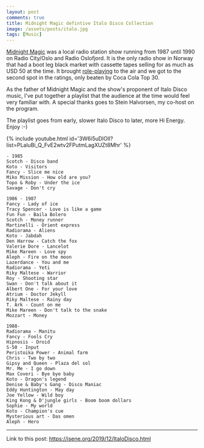 ```yaml
---
layout: post
comments: true
title: Midnight Magic defintive Italo Disco Collection
image: /assets/posts/italo.jpg
tags: [Music]
---
```


[Midnight Magic](https://books.google.no/books?id=M91HDwAAQBAJ&pg=PT61&lpg=PT61&dq=%22Midnight+Magic%22+radio&source=bl&ots=qDkoA7soxl&sig=ACfU3U0HnptxlzSHv__PDiAtXiXvT0KBvA&hl=no&sa=X&ved=2ahUKEwiAotuElLjmAhV066YKHeYuB-84ChDoATAGegQICRAB#v=onepage&q=%22Midnight%20Magic%22%20radio&f=false) was a local radio station show running from 1987 until 1990 on Radio City/Oslo and Radio Oslofjord. It is the only radio show in Norway that had a boot leg black market with cassette tapes selling for as much as USD 50 at the time. It brought [role-playing](http://d6gaming.org/index.php/Main_Page) to the air and we got to the second spot in the ratings, only beaten by Coca Cola Top 30.

As the father of Midnight Magic and the show's proponent of Italo Disco music, I've put together a playlist that the audience at the time would feel very familiar with. A special thanks goes to Stein Halvorsen, my co-host on the program.

The playlist goes from early, slower Italo Disco to later, more Hi Energy. Enjoy :-)

{% include youtube.html id='3W6i5uDlOlI?list=PLaluBi_Q_FvE2wtv2FPutmLagXUZt8Mhr' %}

```
- 1985
Scotch - Disco band
Koto - Visitors
Fancy - Slice me nice
Miko Mission - How old are you?
Topo & Roby - Under the ice
Savage - Don't cry

1986 - 1987
Fancy - Lady of ice
Tracy Spencer - Love is like a game
Fun Fun - Baila Bolero
Scotch - Money runner
Martinelli - Orient express
Radiorama - Aliens
Koto - Jabdah
Den Harrow - Catch the fox
Valerie Dore - Lancelot
Mike Mareen - Love spy
Aleph - Fire on the moon
Lazerdance - You and me
Radiorama - Yeti
Riky Maltese - Warrior
Roy - Shooting star
Swan - Don't talk about it
Albert One - For your love
Atrium - Doctor Jekyll
Riky Maltese - Rainy day
T. Ark - Count on me
Mike Mareen - Don't talk to the snake
Mozzart - Money

1988-
Radiorama - Manitu
Fancy - Fools Cry
Hipnosis - Droid
S-50 - Input
Peristoika Power - Animal farm
Chris - Two by two
Gipsy and Queen - Plaza del sol
Mr. Me - I go down
Max Coveri - Bye bye baby
Koto - Dragon's legend
Denise & Baby's Gang - Disco Maniac
Eddy Huntington - May day
Joe Yellow - Wild boy
King Kong & D'jungle girls - Boom boom dollars
Sophie - My world
Koto - Champion's cue
Mysterious art - Das omen
Aleph - Hero
```

---
Link to this post: <https://isene.org/2019/12/ItaloDisco.html>
